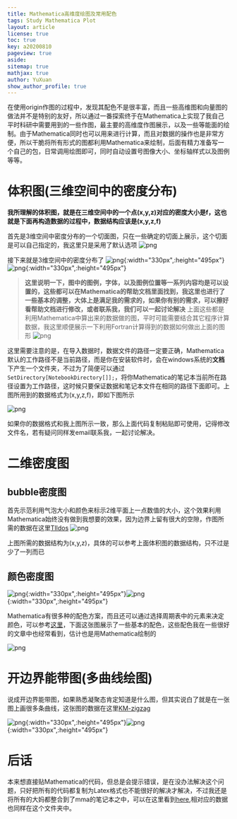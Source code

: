 ```yaml
---
title: Mathematica高维度绘图及常用配色
tags: Study Mathematica Plot
layout: article
license: true
toc: true
key: a20200810
pageview: true
aside:
sitemap: true
mathjax: true
author: YuXuan
show_author_profile: true
---
```

在使用origin作图的过程中，发现其配色不是很丰富，而且一些高维图和向量图的做法并不是特别的友好，所以通过一番探索终于在Mathematica上实现了我自己平时科研中需要用到的一些作图，最主要的高维度作图展示，以及一些等能面的绘制。由于Mathematica同时也可以用来进行计算，而且对数据的操作也是非常方便，所以干脆将所有形式的图都利用Mathematica来绘制，后面有精力准备写一个自己的包，日常调用绘图即可，同时自动设置号图像大小、坐标轴样式以及图例等等。
<!--more-->

# 体积图(三维空间中的密度分布)
**我所理解的体积图，就是在三维空间中的一个点(x,y,z)对应的密度大小是f，这也就是下面再构造数据的过程中，数据结构应该是(x,y,z,f)**

首先是3维空间中密度分布的一个切面图，只在一些确定的切面上展示，这个切面是可以自己指定的，我这里只是采用了默认选项
![png](/assets/images/Mma/3d-1.png)

接下来就是3维空间中的密度分布了
![png](/assets/images/Mma/3d-2.png){:width="330px",:height="495px"}![png](/assets/images/Mma/3d-3.png){:width="330px",:height="495px"}

> **这里说明一下，图中的图例，字体，以及图例位置等一系列内容均是可以设置的，这些都可以在Mathematica的帮助文档里面找到，我这里也进行了一些基本的调整，大体上是满足我的需求的，如果你有别的需求，可以擦好看帮助文档进行修改，或者联系我，我们可以一起讨论解决**
上面这些都是利用Mathematica中算出来的数据做的图，平时可能需要结合其它程序计算数据，我这里顺便展示一下利用Fortran计算得到的数据如何做出上面的图形
![png](/assets/images/Mma/3d-4.png)

这里需要注意的是，在导入数据时，数据文件的路径一定要正确，Mathematica默认的工作路径不是当前路径，而是你在安装软件时，会在windows系统的**文档**下产生一个文件夹，不过为了简便可以通过`SetDirectory[NotebookDirectory[]];`，将你Mathematica的笔记本当前所在路径设置为工作路径，这时候只要保证数据和笔记本文件在相同的路径下面即可。上图所用到的数据格式为(x,y,z,f)，即如下图所示

![png](/assets/images/Mma/3d-5.png)

如果你的数据格式和我上图所示一致，那么上面代码复制粘贴即可使用，记得修改文件名，若有疑问同样发email联系我，一起讨论解决。
# 二维密度图
## bubble密度图
首先示范利用气泡大小和颜色来标示2维平面上一点数值的大小，这个效果利用Mathematica始终没有做到我想要的效果，因为边界上留有很大的空隙，作图所需的数据在这里[TIldos](https://github.com/yxli8023/yxli8023.github.io/tree/master/assets/data)
![png](/assets/images/Mma/2d-1.png)

上图所需的数据结构为(x,y,z)，具体的可以参考上面体积图的数据结构，只不过是少了一列而已
## 颜色密度图
![png](/assets/images/Mma/2d-2.png){:width="330px",:height="495px"}![png](/assets/images/Mma/2d-3.png){:width="330px",:height="495px"}


Mathematica有很多种的配色方案，而且还可以通过选择周期表中的元素来决定颜色，可以参考[这里](https://reference.wolfram.com/language/ref/ColorData.html)，下面这张图展示了一些基本的配色，这些配色我在一些很好的文章中也经常看到，估计也是用Mathematica绘制的

![png](/assets/images/Mma/2d-4.png)

# 开边界能带图(多曲线绘图)
说成开边界能带图，如果熟悉凝聚态肯定知道是什么图，但其实说白了就是在一张图上画很多条曲线，这张图的数据在这里[KM-zigzag](https://github.com/yxli8023/yxli8023.github.io/tree/master/assets/data)

![png](/assets/images/Mma/2d-5.png){:width="330px",:height="495px"}![png](/assets/images/Mma/2d-6.png){:width="330px",:height="495px"}

# 后话

本来想直接贴Mathematica的代码，但总是会提示错误，是在没办法解决这个问题，只好把所有的代码都复制为Latex格式也不能很好的解决才解决，不过我还是将所有的大妈都整合到了mma的笔记本之中，可以在这里看到[here](https://github.com/yxli8023/yxli8023.github.io/tree/master/assets/data),相对应的数据也同样在这个文件夹中。